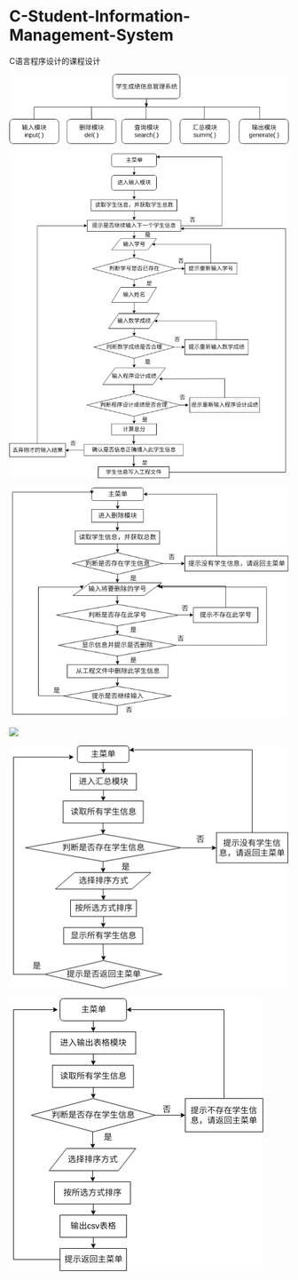 # C-Student-Information-Management-System
C语言程序设计的课程设计

![](/pic/主体.png)

![](/pic/输入模块.png)

![](/pic/删除学生模块.png)

![](/pic/查询学生信息模块.png)

![](/pic/汇总模块.png)

![](/pic/输出表格.png)

